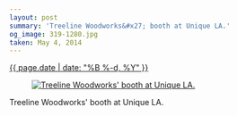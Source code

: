 ```yaml
---
layout: post
summary: 'Treeline Woodworks&#x27; booth at Unique LA.'
og_image: 319-1280.jpg
taken: May 4, 2014
---
```


<div class="post">
 <time>
  <a href="/319">
   {{ page.date | date: "%B %-d, %Y" }}
  </a>
 </time>
 <a href="/319">
  <figure data-taken="5/4/2014">
   <img alt="Treeline Woodworks' booth at Unique LA." sizes="(min-width: 700px) 50vw, calc(100vw - 2rem)" src="{{ site.assets_url }}/319-640.jpg" srcset="{{ site.assets_url }}/319-1280.jpg 1280w, {{ site.assets_url }}/319-960.jpg 960w, {{ site.assets_url }}/319-640.jpg 640w, {{ site.assets_url }}/319-320.jpg 320w"/>
  </figure>
 </a>
 <span>
  Treeline Woodworks' booth at Unique LA.
 </span>
</div>

